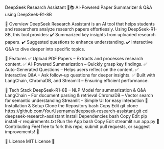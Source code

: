 DeepSeek Research Assistant 🧠📚
AI-Powered Paper Summarizer & Q&A using DeepSeek-R1-8B

🔹 Overview
DeepSeek Research Assistant is an AI tool that helps students and researchers analyze research papers effortlessly. Using DeepSeek-R1-8B, this tool provides:
✔️ Summarized key insights from uploaded research papers.
✔️ Suggested questions to enhance understanding.
✔️ Interactive Q&A to dive deeper into specific topics.

🔹 Features
✅ Upload PDF Papers – Extracts and processes research content.
✅ AI-Powered Summarization – Quickly grasp key findings.
✅ Auto-Generated Questions – Helps users reflect on the content.
✅ Interactive Q&A – Ask follow-up questions for deeper insights.
✅ Built with LangChain, ChromaDB, and Streamlit – Ensuring efficient performance.

🔹 Tech Stack
DeepSeek-R1-8B – NLP Model for summarization & Q&A
LangChain – For document parsing & retrieval
ChromaDB – Vector search for semantic understanding
Streamlit – Simple UI for easy interaction
🔹 Installation & Setup
Clone the Repository
bash
Copy
Edit
git clone https://github.com/YourUsername/deepseek-research-assistant.git
cd deepseek-research-assistant
Install Dependencies
bash
Copy
Edit
pip install -r requirements.txt
Run the App
bash
Copy
Edit
streamlit run app.py
🔹 Contributing
Feel free to fork this repo, submit pull requests, or suggest improvements! 🚀

🔹 License
MIT License 📜

